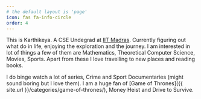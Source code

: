 ```yaml
---
# the default layout is 'page'
icon: fas fa-info-circle
order: 4
---
```


This is Karthikeya. A CSE Undegrad at [IIT Madras](https://www.iitm.ac.in/). Currently figuring out what do in life, enjoying the exploration and the journey. I am interested in lot of things a few of them are Mathematics, Theoretical Computer Science, Movies, Sports. Apart from these I love travelling to new places and reading books.

I do binge watch a lot of series, Crime and Sport Documentaries (might sound boring but I love them). I am a huge fan of [Game of Thrones]({{ site.url }}/categories/game-of-thrones/), Money Heist and Drive to Survive.